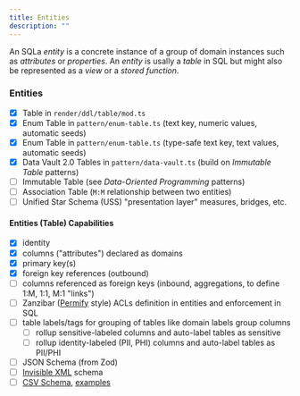 ```yaml
---
title: Entities
description: ""
---
```


<!-- # Groups of SQL Domains are Entities -->

An SQLa _entity_ is a concrete instance of a group of domain instances such as
_attributes_ or _properties_. An _entity_ is usally a _table_ in SQL but might
also be represented as a _view_ or a _stored function_.

### Entities

- [x] Table in `render/ddl/table/mod.ts`
- [x] Enum Table in `pattern/enum-table.ts` (text key, numeric values, automatic
      seeds)
- [x] Enum Table in `pattern/enum-table.ts` (type-safe text key, text values,
      automatic seeds)
- [x] Data Vault 2.0 Tables in `pattern/data-vault.ts` (build on _Immutable
      Table_ patterns)
- [ ] Immutable Table (see _Data-Oriented Programming_ patterns)
- [ ] Association Table (`M:M` relationship between two entities)
- [ ] Unified Star Schema (USS) "presentation layer" measures, bridges, etc.

#### Entities (Table) Capabilities

- [x] identity
- [x] columns ("attributes") declared as domains
- [x] primary key(s)
- [x] foreign key references (outbound)
- [ ] columns referenced as foreign keys (inbound, aggregations, to define 1:M,
      1:1, M:1 "links")
- [ ] Zanzibar ([Permify](https://github.com/Permify/permify) style) ACLs
      definition in entities and enforcement in SQL
- [ ] table labels/tags for grouping of tables like domain labels group columns
  - [ ] rollup sensitive-labeled columns and auto-label tables as sensitive
  - [ ] rollup identity-labeled (PII, PHI) columns and auto-label tables as
        PII/PHI
- [ ] JSON Schema (from Zod)
- [ ] [Invisible XML](https://invisiblexml.org/) schema
- [ ] [CSV Schema](http://digital-preservation.github.io/csv-schema/csv-schema-1.1.html),
      [examples](https://github.com/digital-preservation/csv-schema/tree/master/example-schemas)
